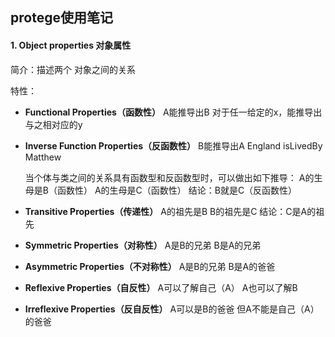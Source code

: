 ## protege使用笔记

#### 1. Object properties 对象属性

简介：描述两个 对象之间的关系

特性：

- **Functional Properties（函数性）**
  A能推导出B
  对于任一给定的x，能推导出与之相对应的y

- **Inverse Function Properties（反函数性）**
  B能推导出A
  England isLivedBy Matthew

  当个体与类之间的关系具有函数型和反函数型时，可以做出如下推导：
  A的生母是B（函数性）
  A的生母是C（函数性）
  结论：B就是C（反函数性）

- **Transitive Properties（传递性）**
  A的祖先是B
  B的祖先是C
  结论：C是A的祖先

- **Symmetric Properties（对称性）**
  A是B的兄弟
  B是A的兄弟

- **Asymmetric Properties（不对称性）**
  A是B的兄弟
  B是A的爸爸

- **Reflexive Properties（自反性）**
  A可以了解自己（A）
  A也可以了解B

- **Irreflexive Properties（反自反性）**
  A可以是B的爸爸
  但A不能是自己（A）的爸爸